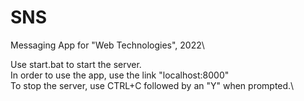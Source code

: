 # SNS
Messaging App for "Web Technologies", 2022\

Use start.bat to start the server.\
In order to use the app, use the link "localhost:8000"\
To stop the server, use CTRL+C followed by an "Y" when prompted.\
